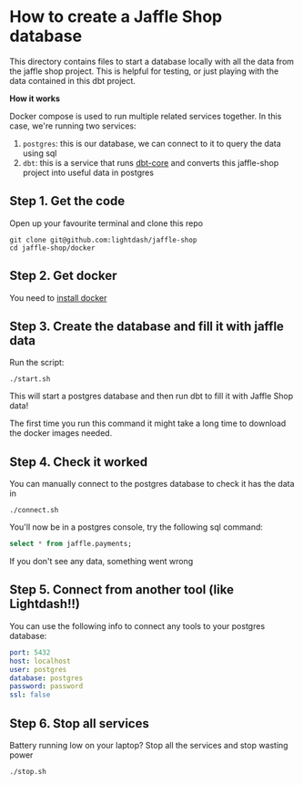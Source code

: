 # How to create a Jaffle Shop database

This directory contains files to start a database locally with all the data from the jaffle shop project.
This is helpful for testing, or just playing with the data contained in this dbt project.

**How it works**

Docker compose is used to run multiple related services together. In this case, we're running two services:

1. `postgres`: this is our database, we can connect to it to query the data using sql
2. `dbt`: this is a service that runs [dbt-core](https://github.com/dbt-labs/dbt-core) and converts this jaffle-shop project into useful data in postgres


## Step 1. Get the code

Open up your favourite terminal and clone this repo

```shell
git clone git@github.com:lightdash/jaffle-shop
cd jaffle-shop/docker
```

## Step 2. Get docker

You need to [install docker](https://docs.docker.com/get-docker/)

## Step 3. Create the database and fill it with jaffle data

Run the script:

```shell
./start.sh
```

This will start a postgres database and then run dbt to fill it with Jaffle Shop data!

The first time you run this command it might take a long time to download the docker images needed.

## Step 4. Check it worked

You can manually connect to the postgres database to check it has the data in

```shell
./connect.sh
```

You'll now be in a postgres console, try the following sql command:

```sql
select * from jaffle.payments;
```

If you don't see any data, something went wrong

## Step 5. Connect from another tool (like Lightdash!!)

You can use the following info to connect any tools to your postgres database:

```yaml
port: 5432
host: localhost
user: postgres
database: postgres
password: password
ssl: false
```

## Step 6. Stop all services

Battery running low on your laptop? Stop all the services and stop wasting power

```shell
./stop.sh
```

